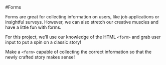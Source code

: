 #Forms

Forms are great for collecting information on users, like job applications or insightful surveys. However, we can also stretch our creative muscles and have a little fun with forms. 

For this project, we’ll use our knowledge of the HTML `<form>` and grab user input to put a spin on a classic story!

Make a `<form>` capable of collecting the correct information so that the newly crafted story makes sense!
